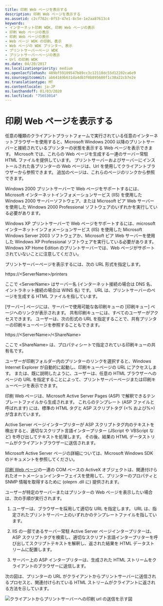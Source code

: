 ```yaml
---
title: 印刷 Web ページを表示する
description: 印刷 Web ページを表示する
ms.assetid: c2cf782c-0f53-47e1-8c5e-1e2aa87613c4
keywords:
- インターネット印刷 WDK, 印刷 Web ページの表示
- 印刷 Web ページの表示
- 印刷 Web ページの表示
- Web ページ WDK の印刷、表示
- Web ページの WDK プリンター、表示
- プリントサーバーページ WDK
- プリントサーバーページの表示
- Url の印刷 WDK
ms.date: 04/20/2017
ms.localizationpriority: medium
ms.openlocfilehash: 489bf59109547b89cc3c12118dc55d12202ca6e9
ms.sourcegitcommit: ab64169b631da4db3f0b895600f1c38a22cb7e2e
ms.translationtype: MT
ms.contentlocale: ja-JP
ms.lasthandoff: 01/03/2020
ms.locfileid: "75653014"
---
```

# <a name="viewing-print-web-pages"></a>印刷 Web ページを表示する





任意の種類のクライアントプラットフォームで実行されている任意のインターネットブラウザーを使用すると、Microsoft Windows 2000 以降のプリントサーバーと接続されているプリンターの状態を表示する Web ページを表示できます。 Microsoft では、これらの Web ページを生成する一連のサーバー常駐 HTML ファイルを提供しています。 プリントサーバーおよびサーバーにインストールされた各プリンターの Web ページは、Url を使用してクライアントブラウザーから参照できます。 追加のページは、これらのページのリンクから参照できます。

Windows 2000 プリントサーバーで Web ページをサポートするには、Microsoft インターネットインフォメーションサービス (IIS) を使用した Windows 2000 サーバーソフトウェア、または Microsoft ピア Web サーバーを使用した Windows 2000 Professional ソフトウェアのいずれかを実行している必要があります。

Windows XP プリントサーバーで Web ページをサポートするには、microsoft インターネットインフォメーションサービス (IIS) を使用した Microsoft Windows Server 2003 ソフトウェアか、Microsoft ピア Web サーバーを使用した Windows XP Professional ソフトウェアを実行している必要があります。 Windows XP Home Edition のプリントサーバーでは、Web ページがサポートされていないことに注意してください。

プリントサーバーページを表示するには、次の URL 形式を指定します。

https://&lt;ServerName&gt;/printers

ここで &lt;ServerName&gt; はサーバー名 (インターネット接続の場合は DNS 名、イントラネット接続の場合は WINS 名) です。 URL は、プリントサーバーのページを生成する HTML ファイルを指しています。

[サーバー] ページには、サーバーで使用可能な各印刷キューの [印刷キュー] ページへのリンクが表示されます。 共有印刷キューには、すべてのユーザーがアクセスできます。 ユーザーは、次の形式の URL を指定することで、共有プリンターの印刷キューページを参照することもできます。

https://&lt;ServerName&gt;/&lt;ShareName&gt;

ここで &lt;ShareName&gt; は、プロパティシートで指定されている印刷キューの共有名です。

ユーザーが印刷フォルダー内のプリンターのリンクを選択すると、Windows Internet Explorer が自動的に起動し、印刷キューページの URL にアクセスします。 または、既に説明したように、ユーザーは、任意の HTML ブラウザーへのページの URL を指定することによって、プリントサーバーページまたは印刷キューページを表示できます。

印刷 Web ページは、Microsoft Active Server Pages (ASP) で解釈できるテンプレートファイルから生成されます。 これらのテンプレート (ASP ファイルと呼ばれます) には、標準の HTML タグと ASP スクリプトタグ (&lt;% および%&gt;) が含まれています。

Active Server ページインタープリターが ASP スクリプトタグ内のテキストを検出すると、適切なスクリプト言語インタープリター (JScript や VBScript など) を呼び出してテキストを処理します。 その後、結果の HTML データストリームがクライアントブラウザーに送信されます。

Microsoft Active Server ページの詳細については、Microsoft Windows SDK のドキュメントを参照してください。

[印刷 Web ページ](activex-objects-for-print-web-pages.md)の一連の COM ベースの ActiveX オブジェクトは、関連付けられたオートメーションインターフェイスを使用して、プリンターのプロパティと SNMP 情報を取得するために (oleprn .dll に) 提供されます。

ユーザーが特定のサーバーまたはプリンターの Web ページを表示したい場合は、次の手順が実行されます。

1.  ユーザーは、ブラウザーを採用して適切な URL を指定します。 URL は、指定されたプリントサーバー上のいずれかのテンプレートファイルを指しています。

2.  IIS の一部であるサーバー常駐 Active Server ページインタープリターは、ASP スクリプトタグを検索し、適切なスクリプト言語インタープリターを呼び出してスクリプトテキストを解釈し、返された結果を HTML データストリームに配置します。

3.  サーバー上の ASP インタープリターは、生成された HTML ストリームをクライアントのブラウザーに送信します。

次の図は、プリンターの URL がクライアントからプリントサーバーに送信されるプロセスと、関連付けられている HTML ストリームがクライアントに返される方法を示しています。

![クライアントからプリントサーバーへの印刷 url の送信を示す図](images/prnturl.png)

 

 




